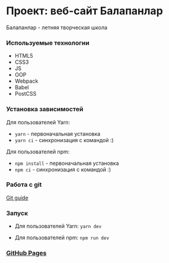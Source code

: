 # Проект: веб-сайт Балапанлар
Балапанлар - летняя творческая школа

### Используемые технологии
- HTML5
- CSS3
- JS
- OOP
- Webpack
- Babel
- PostCSS

### Установка зависимостей
Для пользователей Yarn:
- `yarn` - первоначальная установка
- `yarn ci` - синхронизация с командой :)

Для пользователей npm:
- `npm install` - первоначальная установка
- `npm ci` - синхронизация с командой :)

### Работа с git
[Git guide](./docs/Commits.md)

### Запуск
- Для пользователей Yarn:
`yarn dev`

- Для пользователей npm:
`npm run dev`

### [GitHub Pages](https://frrenzy.github.io/balapanlar)
